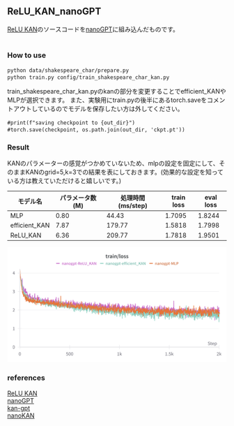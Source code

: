 ## ReLU_KAN_nanoGPT
[ReLU KAN](https://github.com/quiqi/relu_kan)のソースコードを[nanoGPT](https://github.com/karpathy/nanoGPT)に組み込んだものです。<br>
<br>
### How to use
```
python data/shakespeare_char/prepare.py
python train.py config/train_shakespeare_char_kan.py
```
train_shakespeare_char_kan.pyのkanの部分を変更することでefficient_KANやMLPが選択できます。
また、実験用にtrain.pyの後半にあるtorch.saveをコメントアウトしているのでモデルを保存したい方は外してください。<br>
```
#print(f"saving checkpoint to {out_dir}")
#torch.save(checkpoint, os.path.join(out_dir, 'ckpt.pt'))
```
### Result
KANのパラメーターの感覚がつかめていないため、mlpの設定を固定にして、そのままKANのgrid=5,k=3での結果を表にしておきます。(効果的な設定を知っている方は教えていただけると嬉しいです。)

| モデル名 | パラメータ数 (M) | 処理時間 (ms/step) | train loss | eval loss |
|---|---|---|---|---|
| MLP | 0.80 | 44.43 | 1.7095 | 1.8244 |
| efficient_KAN | 7.87 | 179.77 | 1.5818 | 1.7998 |
| ReLU_KAN | 6.36 | 209.77 | 1.7818 | 1.9501 |

![](https://github.com/suito555/ReLU_KAN_nanoGPT/blob/main/assets/nanoGPT_KAN_result.png)
### references
[ReLU KAN](https://github.com/quiqi/relu_kan)<br>
[nanoGPT](https://github.com/karpathy/nanoGPT)<br>
[kan-gpt](https://github.com/AdityaNG/kan-gpt)<br>
[nanoKAN](https://github.com/AutomaticHourglass/nanoKAN)
